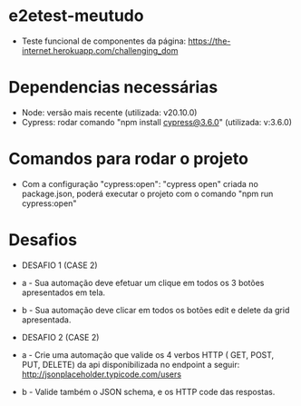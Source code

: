 # e2etest-meutudo
* Teste funcional de componentes da página: https://the-internet.herokuapp.com/challenging_dom

# Dependencias necessárias
* Node: versão mais recente (utilizada: v20.10.0)
* Cypress: rodar comando "npm install cypress@3.6.0" (utilizada: v:3.6.0)

# Comandos para rodar o projeto
* Com a configuração "cypress:open": "cypress open" criada no package.json, poderá 
executar o projeto com o comando "npm run cypress:open"

# Desafios
* DESAFIO 1 (CASE 2)
* a -  Sua automação deve efetuar um clique em todos os 3 botões apresentados em tela.
* b -  Sua automação deve clicar em todos os botões edit e delete da grid apresentada.

* DESAFIO 2 (CASE 2)
* a - Crie uma automação que valide os 4 verbos HTTP ( GET, POST, PUT, DELETE) da api disponibilizada no endpoint a seguir: http://jsonplaceholder.typicode.com/users
* b - Valide também o JSON schema, e os HTTP code das respostas. 
